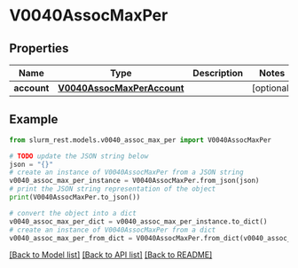 # V0040AssocMaxPer


## Properties

Name | Type | Description | Notes
------------ | ------------- | ------------- | -------------
**account** | [**V0040AssocMaxPerAccount**](V0040AssocMaxPerAccount.md) |  | [optional] 

## Example

```python
from slurm_rest.models.v0040_assoc_max_per import V0040AssocMaxPer

# TODO update the JSON string below
json = "{}"
# create an instance of V0040AssocMaxPer from a JSON string
v0040_assoc_max_per_instance = V0040AssocMaxPer.from_json(json)
# print the JSON string representation of the object
print(V0040AssocMaxPer.to_json())

# convert the object into a dict
v0040_assoc_max_per_dict = v0040_assoc_max_per_instance.to_dict()
# create an instance of V0040AssocMaxPer from a dict
v0040_assoc_max_per_from_dict = V0040AssocMaxPer.from_dict(v0040_assoc_max_per_dict)
```
[[Back to Model list]](../README.md#documentation-for-models) [[Back to API list]](../README.md#documentation-for-api-endpoints) [[Back to README]](../README.md)


